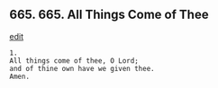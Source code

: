 
## 665.  665. All Things Come of Thee
[edit](https://docs.google.com/document/d/1yEDcb05y0g8uFrDyFuH3quFYjmR6b_2U/edit?mode=html)






    1.
    All things come of thee, O Lord;
    and of thine own have we given thee.
    Amen.
